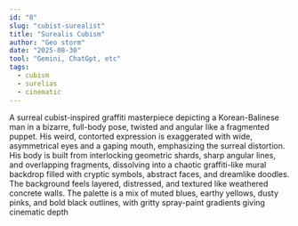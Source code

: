 ```yaml
---
id: "8"
slug: "cubist-surealist"
title: "Surealis Cubism"
author: "Geo storm"
date: "2025-08-30"
tool: "Gemini, ChatGpt, etc"
tags:
  - cubism
  - surelias
  - cinematic
---
```



A surreal cubist-inspired graffiti masterpiece depicting a Korean-Balinese man in a bizarre, full-body pose, twisted and angular like a fragmented puppet. His weird, contorted expression is exaggerated with wide, asymmetrical eyes and a gaping mouth, emphasizing the surreal distortion. His body is built from interlocking geometric shards, sharp angular lines, and overlapping fragments, dissolving into a chaotic graffiti-like mural backdrop filled with cryptic symbols, abstract faces, and dreamlike doodles. The background feels layered, distressed, and textured like weathered concrete walls. The palette is a mix of muted blues, earthy yellows, dusty pinks, and bold black outlines, with gritty spray-paint gradients giving cinematic depth
